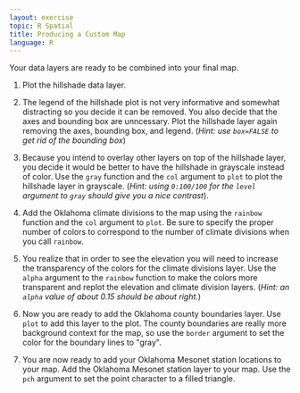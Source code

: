```yaml
---
layout: exercise
topic: R Spatial
title: Producing a Custom Map
language: R
---
```


Your data layers are ready to be combined into your final map.

1. Plot the hillshade data layer.

2. The legend of the hillshade plot is not very informative and somewhat
distracting so you decide it can be removed.  You also decide that the axes and
bounding box are unncessary.  Plot the hillshade layer again removing the axes,
bounding box, and legend. (*Hint: use `box=FALSE` to get rid of the bounding
box*)

3. Because you intend to overlay other layers on top of the hillshade layer, you
decide it would be better to have the hillshade in grayscale instead of color.
Use the `gray` function and the `col` argument to `plot` to plot the hillshade
layer in grayscale.  (*Hint: using `0:100/100` for the `level` argument to
`gray` should give you a nice contrast*).

4. Add the Oklahoma climate divisions to the map using the `rainbow` function
and the `col` argument to `plot`.  Be sure to specify the proper number of
colors to correspond to the number of climate divisions when you call `rainbow`.

5. You realize that in order to see the elevation you will need to increase the
transparency of the colors for the climate divisions layer.  Use the `alpha`
argument to the `rainbow` function to make the colors more transparent and
replot the elevation and climate division layers. (*Hint: an `alpha` value of
about 0.15 should be about right.*)

6. Now you are ready to add the Oklahoma county boundaries layer.  Use `plot` to
add this layer to the plot.  The county boundaries are really more background
context for the map, so use the `border` argument to set the color for the
boundary lines to "gray".

7. You are now ready to add your Oklahoma Mesonet station locations to your map.
Add the Oklahoma Mesonet station layer to your map.  Use the `pch` argument to
set the point character to a filled triangle.